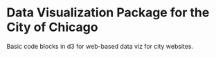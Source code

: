 # Data Visualization Package for the City of Chicago

Basic code blocks in d3 for web-based data viz for city websites.
